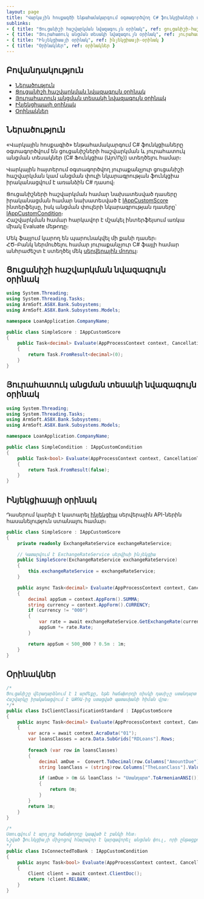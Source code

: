 ```yaml
---
layout: page
title: "Վարկային հոսքագծի ենթահամակարգում օգտագործվող C# ֆունկցիաների ստեղծման ձեռնարկ" 
sublinks:
- { title: "Ցուցանիշի հաշվարկման նվազագույն օրինակ", ref: ցուցանիշի-հաշվարկման-նվազագույն-օրինակ }
- { title: "Յուրահատուկ անցման տեսակի նվազագույն օրինակ", ref: յուրահատուկ-անցման-տեսակի-նվազագույն-օրինակ }
- { title: "Ինյեկցիաայի օրինակ", ref: ինյեկցիաայի-օրինակ }
- { title: "Օրինակներ", ref: օրինակներ }
---
```


## Բովանդակություն

- [Ներածություն](#ներածություն)
- [Ցուցանիշի հաշվարկման նվազագույն օրինակ](#ցուցանիշի-հաշվարկման-նվազագույն-օրինակ)
- [Յուրահատուկ անցման տեսակի նվազագույն օրինակ](#յուրահատուկ-անցման-տեսակի-նվազագույն-օրինակ)
- [Ինյեկցիաայի օրինակ](#ինյեկցիաայի-օրինակ)
- [Օրինակներ](#օրինակներ)
  
## Ներածություն

«Վարկային հոսքագիծ» ենթահամակարգում C# ֆունկցիաները օգտագործվում են ցուցանիշների հաշվարկման և յուրահատուկ անցման տեսակներ (C# Ֆունկցիա (Այո/Ոչ)) ստեղծելու համար։

Վարկային հայտերում օգտագործվող յուրաքանչյուր ցուցանիշի հաշվարկման կամ անցման փուլի նկարագրության ֆունկցիա իրականացվում է առանձին C# դասով։  

Ցուցանիշների հաշվարկման համար նախատեսված դասերը իրականացման համար նախատեսված է [IAppCustomScore](IAppCustomScore.md) ինտերֆեյսը, իսկ անցման փուլերի նկարագրության դասերը՝ [IAppCustomCondition](IAppCustomCondition.md)։  
Հաշվարկման համար հարկավոր է մշակել ինտերֆեյսում առկա միակ Evaluate մեթոդը։

Մեկ ֆայլում կարող են պարունակվել մի քանի դասեր։  
ՀԾ-Բանկ ներմուծելու համար յուրաքանչյուր C# ֆայլի համար անհրաժեշտ է ստեղծել մեկ [սերվերային մոդուլ](../definitions/server_side_module_guide.md)։ 

## Ցուցանիշի հաշվարկման նվազագույն օրինակ

```c#
using System.Threading;
using System.Threading.Tasks;
using ArmSoft.AS8X.Bank.Subsystems;
using ArmSoft.AS8X.Bank.Subsystems.Models;

namespace LoanApplication.CompanyName;

public class SimpleScore : IAppCustomScore
{
    public Task<decimal> Evaluate(AppProcessContext context, CancellationToken cancellationToken)
    {
        return Task.FromResult<decimal>(0);
    }
}
```

## Յուրահատուկ անցման տեսակի նվազագույն օրինակ

```c#
using System.Threading;
using System.Threading.Tasks;
using ArmSoft.AS8X.Bank.Subsystems;
using ArmSoft.AS8X.Bank.Subsystems.Models;

namespace LoanApplication.CompanyName;

public class SimpleCondition : IAppCustomCondition
{
    public Task<bool> Evaluate(AppProcessContext context, CancellationToken cancellationToken)
    {
        return Task.FromResult(false);
    }
}
``` 

## Ինյեկցիաայի օրինակ

Դասերում կարելի է կատարել [ինյեկցիա](../../project/injection.md) սերվերային API-ներին հասանելություն ստանալու համար։

```c#
public class SimpleScore : IAppCustomScore
{
    private readonly ExchangeRateService exchangeRateService;

    // Կատարվում է ExchangeRateService սերվիսի ինյեկցիա
    public SimpleScore(ExchangeRateService exchangeRateService)
    {
        this.exchangeRateService = exchangeRateService;
    }

    public async Task<decimal> Evaluate(AppProcessContext context, CancellationToken cancellationToken)
    {
        decimal appSum = context.AppForm().SUMMA;
        string currency = context.AppForm().CURRENCY;
        if (currency != "000")
        {
            var rate = await exchangeRateService.GetExchangeRate(currency, DateTime.Today);
            appSum *= rate.Rate;
        }

        return appSum < 500_000 ? 0.5m : 1m;
    }
}
```

## Օրինակներ

```c#
/*
Ցուցանիշը վերադարձնում է 1 արժեքը, եթե հաճախորդի ռիսկի դասիչը ստանդարտ է և 0 մնացած դեպքերում։ 
Հաշվարկը իրականացվում է ԱՔՌԱ-ից ստացված պատասխանի հիման վրա։ 
*/*
public class IsClientClassificationStandard : IAppCustomScore
{
    public async Task<decimal> Evaluate(AppProcessContext context, CancellationToken cancellationToken)
    {
        var acra = await context.AcraData("01");
        var loansClasses = acra.Data.SubGrids["RDLoans"].Rows;
        
        foreach (var row in loansClasses)
        {
            decimal amDue =  Convert.ToDecimal(row.Columns["AmountDue"].Value);
            string loanClass = (string)row.Columns["TheLoanClass"].Value ?? "";

            if (amDue > 0m && loanClass != "Ստանդարտ".ToArmenianANSI())
            {
                return 0m;
            }
        }
        return 1m;
    }
}
```

```c#
/*
Ստուգվում է արդյոք հաճախորդը կապված է բանկի հետ։ 
Նշված ֆունկցիայի միջոցով հնարավոր է կարգավորել անցման փուլ, որի ընթացքում հայտը կարող է մերժվել այն դեպքում երբ հաճախորդը կապված է բանկի հետ։
*/
public class IsConnectedToBank : IAppCustomCondition
{
    public async Task<bool> Evaluate(AppProcessContext context, CancellationToken cancellationToken)
    {
        Client client = await context.ClientDoc();
        return !client.RELBANK;
    }
}
```